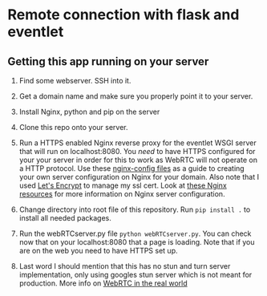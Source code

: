 # Remote connection with flask and eventlet

## Getting this app running on your server

1. Find some webserver. SSH into it.
2. Get a domain name and make sure you properly point it to your server.
3. Install Nginx, python and pip on the server
4. Clone this repo onto your server. 
5. Run a HTTPS enabled Nginx reverse proxy for the eventlet WSGI server that will run on localhost:8080. You *need* to have HTTPS configured for your your server in order for this to work as WebRTC will not operate on a HTTP protocol. Use these [nginx-config files](https://github.com/nanomosfet/WebRTC-Flask-server/tree/master/nginx-config) as a guide to creating your own server configuration on Nginx for your domain. Also note that I used [Let's Encrypt](https://letsencrypt.org/) to manage my ssl cert. Look at [these Nginx resources](https://www.nginx.com/resources/admin-guide/) for more information on Nginx server configuration.
6. Change directory into root file of this repository. Run `pip install .` to install all needed packages.
7. Run the webRTCserver.py file `python webRTCserver.py`. You can check now that on your localhost:8080 that a page is loading. Note that if you are on the web you need to have HTTPS set up. 

8. Last word I should mention that this has no stun and turn server implementation, only using googles stun server which is not meant for production. More info on [WebRTC in the real world](https://www.html5rocks.com/en/tutorials/webrtc/infrastructure/)
